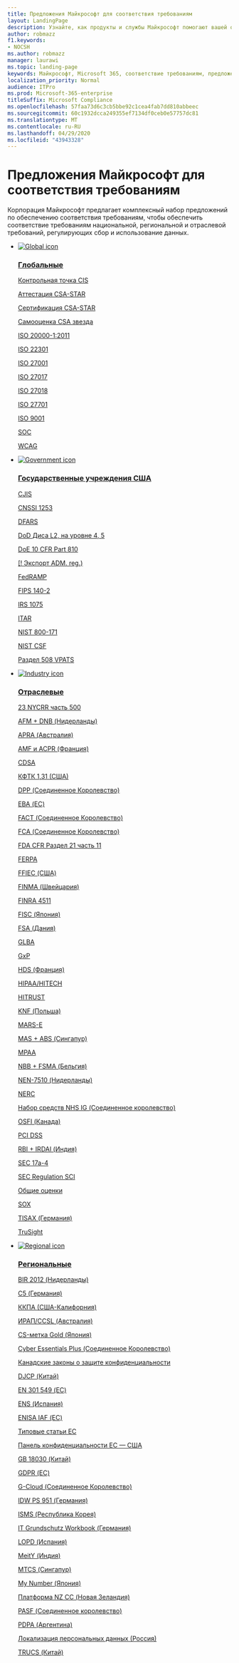 ```yaml
---
title: Предложения Майкрософт для соответствия требованиям
layout: LandingPage
description: Узнайте, как продукты и службы Майкрософт помогают вашей организации соответствовать стандартам соответствия нормативным требованиям.
author: robmazz
f1.keywords:
- NOCSH
ms.author: robmazz
manager: laurawi
ms.topic: landing-page
keywords: Майкрософт, Microsoft 365, соответствие требованиям, предложение
localization_priority: Normal
audience: ITPro
ms.prod: Microsoft-365-enterprise
titleSuffix: Microsoft Compliance
ms.openlocfilehash: 57faa73d6c3cb5bbe92c1cea4fab7dd810abbeec
ms.sourcegitcommit: 60c1932dcca249355ef7134df0ceb0e57757dc81
ms.translationtype: MT
ms.contentlocale: ru-RU
ms.lasthandoff: 04/29/2020
ms.locfileid: "43943328"
---
```

# <a name="microsoft-compliance-offerings"></a>Предложения Майкрософт для соответствия требованиям

Корпорация Майкрософт предлагает комплексный набор предложений по обеспечению соответствия требованиям, чтобы обеспечить соответствие требованиям национальной, региональной и отраслевой требований, регулирующих сбор и использование данных.

<ul class="panelContent cardsD">
    <li>
        <a href="">
        <div class="cardSize">
            <div class="cardPadding">
                <div class="card">
                    <div class="cardImageOuter">
                        <div class="cardImage">
                            <img src="../media/offering-global-icon.svg" alt="Global icon">
                        </div>
                    </div>
                    <div class="cardText">
                        <h3>Глобальные</h3>
                        <p><a href="offering-cis-benchmark.md">Контрольная точка CIS</a></p>
                        <p><a href="offering-csa-star-attestation.md">Аттестация CSA-STAR</a></p>
                        <p><a href="offering-csa-star-certification.md">Сертификация CSA-STAR</a></p>
                        <p><a href="offering-csa-star-self-assessment.md">Самооценка CSA звезда</a></p>
                        <p><a href="offering-ISO-20000-1-2011.md">ISO 20000-1:2011</a></p>
                        <P><a href="offering-ISO-22301.md">ISO 22301</a></p>
                        <p><a href="offering-ISO-27001.md">ISO 27001</a></p>
                        <p><a href="offering-ISO-27017.md">ISO 27017</a></p>
                        <p><a href="offering-ISO-27018.md">ISO 27018</a></p>
                        <p><a href="offering-ISO-27701.md">ISO 27701</a></p>
                        <p><a href="offering-ISO-9001.md">ISO 9001</a></p>
                        <p><a href="offering-soc.md">SOC</a></p>
                        <p><a href="offering-wcag-2-1.md">WCAG</a></p>
                    </div>
                </div>
            </div>
        </div>
        </a>
    </li>
    <li>
        <a href="">
        <div class="cardSize">
            <div class="cardPadding">
                <div class="card">
                    <div class="cardImageOuter">
                        <div class="cardImage">
                            <img src="../media/offering-government-icon.svg" alt="Government icon">
                        </div>
                    </div>
                    <div class="cardText">
                        <h3>Государственные учреждения США</h3>
                        <p><a href="offering-cjis.md">CJIS</a></p>
                        <p><a href="offering-cnssi-1253.md">CNSSI 1253</a></p>
                        <p><a href="offering-dfars.md">DFARS</a></p>
                        <p><a href="offering-dod-disa-l2-l4-l5.md">DoD Диса L2, на уровне 4, 5</a></p>
                        <p><a href="offering-doe-10-cfr-part-810.md">DoE 10 CFR Part 810</a></p>
                        <p><a href="offering-ear.md">[! Экспорт ADM. reg.)</a></p>
                        <p><a href="offering-fedramp.md">FedRAMP</a></p>
                        <p><a href="offering-fips-140-2.md">FIPS 140-2</a></p>
                        <p><a href="offering-irs-1075.md">IRS 1075</a></p>
                        <p><a href="offering-itar.md">ITAR</a></p>
                        <p><a href="offering-nist-sp-800-171.md">NIST 800-171</a></p>
                        <p><a href="offering-nist-csf.md">NIST CSF</a></p>
                        <p><a href="offering-section-508-vpats.md">Раздел 508 VPATS</a></p>
                    </div>
                </div>
            </div>
        </div>
        </a>
    </li>
    <li>
        <a href="">
        <div class="cardSize">
            <div class="cardPadding">
                <div class="card">
                    <div class="cardImageOuter">
                        <div class="cardImage">
                            <img src="../media/offering-industry-icon.svg" alt="Industry icon">
                        </div>
                    </div>
                    <div class="cardText">
                        <h3>Отраслевые</h3>
                        <p><a href="offering-23-nycrr-part-500.md">23 NYCRR часть 500</a></p>
                        <p><a href="offering-afm-dnb-netherlands.md">AFM + DNB (Нидерланды)</a></p>
                        <P><a href="offering-apra-australia.md">APRA (Австралия)</a></p>
                        <p><a href="offering-amf-acpr-france.md">AMF и ACPR (Франция)</a></p>
                        <p><a href="offering-cdsa.md">CDSA</a></p>
                        <p><a href="offering-cftc-1-31-us.md">КФТК 1,31 (США)</a></p>
                        <p><a href="offering-dpp-uk.md">DPP (Соединенное Королевство)</a></p>
                        <p><a href="offering-eba-eu.md">EBA (ЕС)</a></p>
                        <p><a href="offering-fact-uk.md">FACT (Соединенное Королевство)</a></p>
                        <p><a href="offering-fca-uk.md">FCA (Соединенное Королевство)</a></p>
                        <p><a href="offering-fda-cfr-title-21-part-11.md">FDA CFR Раздел 21 часть 11</a></p>
                        <p><a href="offering-ferpa.md">FERPA</a></p>
                        <p><a href="offering-ffiec-us.md">FFIEC (США)</a></p>
                        <p><a href="offering-finma-switzerland.md">FINMA (Швейцария)</a></p>
                        <p><a href="offering-finra-4511.md">FINRA 4511</a></p>
                        <p><a href="offering-fisc-japan.md">FISC (Япония)</a></p>
                        <p><a href="offering-fsa-denmark.md">FSA (Дания)</a></p>
                        <p><a href="offering-glba.md">GLBA</a></p>
                        <p><a href="offering-gxp.md">GxP</a></p>
                        <p><a href="offering-hds-france.md">HDS (Франция)</a></p>
                        <p><a href="offering-hipaa-hitech.md">HIPAA/HITECH</a></p>
                        <p><a href="offering-hitrust.md">HITRUST</a></p>
                        <p><a href="offering-knf-poland.md">KNF (Польша)</a></p>
                        <p><a href="offering-mars-e.md">MARS-E</a></p>
                        <p><a href="offering-mas-abs-singapore.md">MAS + ABS (Сингапур)</a></p>
                        <p><a href="offering-mpaa.md">MPAA</a></p>
                        <p><a href="offering-nbb-fsma-belgium.md">NBB + FSMA (Бельгия)</a></p>
                        <p><a href="offering-nen-7510-netherlands.md">NEN-7510 (Нидерланды)</a></p>
                        <p><a href="offering-nerc-cip.md">NERC</a></p>
                        <p><a href="offering-nhs-ig-toolkit-uk.md">Набор средств NHS IG (Соединенное королевство)</a></p>
                        <p><a href="offering-osfi-canada.md">OSFI (Канада)</a></p>
                        <p><a href="offering-pci-dss.md">PCI DSS</a></p>
                        <p><a href="offering-rbi-irdai-india.md">RBI + IRDAI (Индия)</a></p>
                        <p><a href="offering-sec-17a-4.md">SEC 17a-4</a></p>
                        <p><a href="offering-sec-reg-sci.md">SEC Regulation SCI</a></p>
                        <p><a href="offering-shared-assessments.md">Общие оценки</a></p>
                        <p><a href="offering-sox.md">SOX</a></p>
                        <p><a href="offering-tisax-germany.md">TISAX (Германия)</a></p>
                        <p><a href="offering-trusight.md">TruSight</a></p>
                    </div>
                </div>
            </div>
        </div>
        </a>
    </li>
    <li>
        <a href="">
        <div class="cardSize">
            <div class="cardPadding">
                <div class="card">
                    <div class="cardImageOuter">
                        <div class="cardImage">
                            <img src="../media/offering-region-icon.svg" alt="Regional icon">
                        </div>
                    </div>
                    <div class="cardText">
                        <h3>Региональные</h3>
                        <p><a href="offering-bir-2012-netherlands.md">BIR 2012 (Нидерланды)</a></p>
                        <p><a href="offering-c5-germany.md">C5 (Германия)</a></p>
                        <p><a href="offering-ccpa.md">ККПА (США-Калифорния)</a></p>
                        <p><a href="offering-ccsl-irap-australia.md">ИРАП/CCSL (Австралия)</a></p>
                        <p><a href="offering-cs-mark-gold-japan.md">CS-метка Gold (Япония)</a></p>
                        <p><a href="offering-cyber-essentials-plus-uk.md">Cyber Essentials Plus (Соединенное Королевство)</a></p>
                        <p><a href="offering-canadian-privacy-laws.md">Канадские законы о защите конфиденциальности</a></p>
                        <p><a href="https://www.trustcenter.cn/compliance/default.html#DJCP">DJCP (Китай)</a></p>
                        <p><a href="offering-en-301-549-eu.md">EN 301 549 (ЕС)</a></p>
                        <p><a href="offering-ens-spain.md">ENS (Испания)</a></p>
                        <p><a href="offering-enisa.md">ENISA IAF (ЕС)</a></p>
                        <p><a href="offering-eu-model-clauses.md">Типовые статьи ЕС</a></p>
                        <p><a href="offering-eu-us-privacy-shield.md">Панель конфиденциальности ЕС — США</a></p>
                        <p><a href="https://www.trustcenter.cn/compliance/default.html#GB18030">GB 18030 (Китай)</a></p>
                        <p><a href="gdpr.md">GDPR (ЕС)</a></p>
                        <p><a href="offering-g-cloud-uk.md">G-Cloud (Соединенное Королевство)</a></p>
                        <p><a href="https://www.idw.de/the-idw/about-the-idw">IDW PS 951 (Германия)</a></p>
                        <p><a href="offering-ISMS-korea.md">ISMS (Республика Корея)</a></p>
                        <p><a href="offering-it-grundschutz-workbook-germany.md">IT Grundschutz Workbook (Германия)</a></p>
                        <p><a href="offering-lopd-spain.md">LOPD (Испания)</a></p>
                        <p><a href="offering-meity-india.md">MeitY (Индия)</a></p>
                        <p><a href="offering-mtcs-singapore.md">MTCS (Сингапур)</a></p>
                        <p><a href="offering-my-number-act-japan.md">My Number (Япония)</a></p>
                        <p><a href="offering-nz-cc-framework-nz.md">Платформа NZ CC (Новая Зеландия)</a></p>
                        <p><a href="offering-pasf-uk.md">PASF (Соединенное королевство)</a></p>
                        <p><a href="offering-pdpa-argentina.md">PDPA (Аргентина)</a></p>
                        <p><a href="offering-russia-data-localization.md">Локализация персональных данных (Россия)</a></p>
                        <p><a href="https://aka.ms/TRUCS-Compliance">TRUCS (Китай)</a></p>
                    </div>
                </div>
            </div>
        </div>
        </a>
    </li>
</ul>
